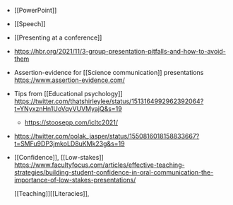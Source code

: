 - [[PowerPoint]]
- [[Speech]]
- [[Presenting at a conference]]
- https://hbr.org/2021/11/3-group-presentation-pitfalls-and-how-to-avoid-them
- Assertion-evidence for [[Science communication]] presentations
  https://www.assertion-evidence.com/
- Tips from  [[Educational psychology]]
  https://twitter.com/thatshirleylee/status/1513164992962392064?t=YNyxznHn1UoVqyVUVMyajQ&s=19
	- https://stoosepp.com/icltc2021/
- https://twitter.com/polak_jasper/status/1550816018158833667?t=SMFu9DP3jmkoLD8uKMk23g&s=19
- [[Confidence]],
  [[Low-stakes]]
  https://www.facultyfocus.com/articles/effective-teaching-strategies/building-student-confidence-in-oral-communication-the-importance-of-low-stakes-presentations/
  
  [[Teaching]][[Literacies]],